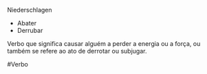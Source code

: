 Niederschlagen
- Abater
- Derrubar

Verbo que significa causar alguém a perder a energia ou a força, ou também se refere ao ato de derrotar ou subjugar.

#Verbo 
